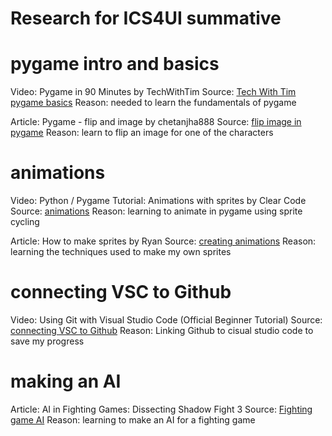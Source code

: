 # Research for ICS4UI summative

# pygame intro and basics 
Video: Pygame in 90 Minutes by TechWithTim
Source: [Tech With Tim pygame basics](https://www.youtube.com/watch?v=jO6qQDNa2UY&t=259s)
Reason: needed to learn the fundamentals of pygame

Article: Pygame - flip and image by chetanjha888
Source: [flip image in pygame](https://www.geeksforgeeks.org/pygame-flip-the-image/)
Reason: learn to flip an image for one of the characters


# animations 
Video: Python / Pygame Tutorial: Animations with sprites by Clear Code
Source: [animations](https://www.youtube.com/watch?v=MYaxPa_eZS0)
Reason: learning to animate in pygame using sprite cycling 


Article: How to make sprites by Ryan
Source: [creating animations](https://www.idtech.com/blog/how-to-make-a-sprite)
Reason: learning the techniques used to make my own sprites 

# connecting VSC to Github
Video: Using Git with Visual Studio Code (Official Beginner Tutorial)
Source: [connecting VSC to Github](https://www.youtube.com/watch?v=i_23KUAEtUM)
Reason: Linking Github to cisual studio code to save my progress  

# making an AI 
Article: AI in Fighting Games: Dissecting Shadow Fight 3
Source: [Fighting game AI](https://80.lv/articles/ai-in-fighting-games-dissecting-shadow-fight-3)
Reason: learning to make an AI for a fighting game
